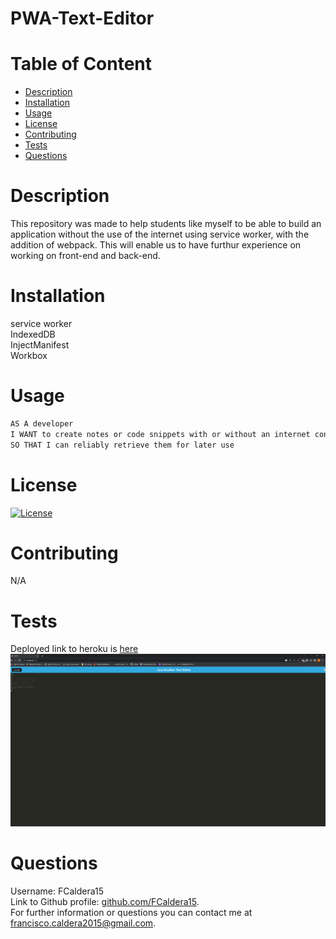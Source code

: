 # PWA-Text-Editor

# Table of Content

<ul>
<li><a href="#description">Description</a></li>
<li><a href="#installation">Installation</a></li>
<li><a href="#usage">Usage</a></li>
<li><a href="#license">License</a></li>
<li><a href="#contributing">Contributing</a></li>
<li><a href="#tests">Tests</a></li>
<li><a href="#questions">Questions</a></li>
</ul>

# Description

This repository was made to help students like myself to be able to build an application without the use of the internet using service worker, with the addition of webpack. This will enable us to have furthur experience on working on front-end and back-end.

# Installation

service worker<br />
IndexedDB<br />
InjectManifest<br />
Workbox<br />

# Usage

```md
AS A developer
I WANT to create notes or code snippets with or without an internet connection
SO THAT I can reliably retrieve them for later use
```

# License

[![License](https://img.shields.io/badge/License-Apache_2.0-blue.svg)](https://opensource.org/licenses/Apache-2.0)

# Contributing

N/A

# Tests

Deployed link to heroku is [here](https://drive.google.com/file/d/1H_9iCAUqnSav-5Rqrzdz-5zzRMwSx-Tk/view) <br />
![alt text](</Screenshot%20(26).png>)

# Questions

Username: FCaldera15 <br />
Link to Github profile: [github.com/FCaldera15](github.com/FCaldera15). <br />
For further information or questions you can contact me at [francisco.caldera2015@gmail.com](francisco.caldera2015@gmail.com).
